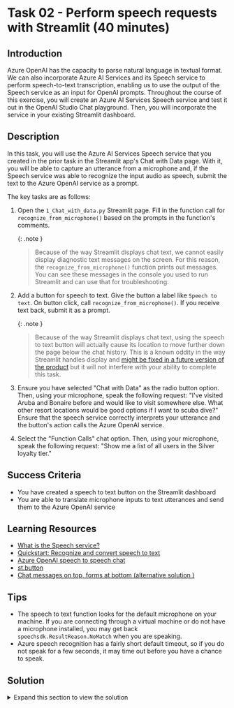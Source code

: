 # Task 02 - Perform speech requests with Streamlit (40 minutes)

## Introduction

Azure OpenAI has the capacity to parse natural language in textual format. We can also incorporate Azure AI Services and its Speech service to perform speech-to-text transcription, enabling us to use the output of the Speech service as an input for OpenAI prompts. Throughout the course of this exercise, you will create an Azure AI Services Speech service and test it out in the OpenAI Studio Chat playground. Then, you will incorporate the service in your existing Streamlit dashboard.

## Description

In this task, you will use the Azure AI Services Speech service that you created in the prior task in the Streamlit app's Chat with Data page. With it, you will be able to capture an utterance from a microphone and, if the Speech service was able to recognize the input audio as speech, submit the text to the Azure OpenAI service as a prompt.

The key tasks are as follows:

1. Open the `1_Chat_with_data.py` Streamlit page. Fill in the function call for `recognize_from_microphone()` based on the prompts in the function's comments.

    {: .note }
    > Because of the way Streamlit displays chat text, we cannot easily display diagnostic text messages on the screen. For this reason, the `recognize_from_microphone()` function prints out messages. You can see these messages in the console you used to run Streamlit and can use that for troubleshooting.

2. Add a button for speech to text. Give the button a label like `Speech to text`. On button click, call `recognize_from_microphone()`. If you receive text back, submit it as a prompt.

    {: .note }
    > Because of the way Streamlit displays chat text, using the speech to text button will actually cause its location to move further down the page below the chat history. This is a known oddity in the way Streamlit handles display and [might be fixed in a future version of the product](https://github.com/streamlit/streamlit/issues/7296) but it will not interfere with your ability to complete this task.

3. Ensure you have selected "Chat with Data" as the radio button option. Then, using your microphone, speak the following request: "I've visited Aruba and Bonaire before and would like to visit somewhere else. What other resort locations would be good options if I want to scuba dive?" Ensure that the speech service correctly interprets your utterance and the button's action calls the Azure OpenAI service.
4. Select the "Function Calls" chat option. Then, using your microphone, speak the following request: "Show me a list of all users in the Silver loyalty tier."

## Success Criteria

- You have created a speech to text button on the Streamlit dashboard
- You are able to translate microphone inputs to text utterances and send them to the Azure OpenAI service

## Learning Resources

- [What is the Speech service?](https://learn.microsoft.com/en-us/azure/ai-services/speech-service/overview)
- [Quickstart: Recognize and convert speech to text](https://learn.microsoft.com/en-us/azure/ai-services/speech-service/get-started-speech-to-text?tabs=windows%2Cterminal&pivots=programming-language-python)
- [Azure OpenAI speech to speech chat](https://learn.microsoft.com/en-us/azure/ai-services/speech-service/openai-speech)
- [st.button](https://docs.streamlit.io/library/api-reference/widgets/st.button)
- [Chat messages on top, forms at bottom (alternative solution )](https://discuss.streamlit.io/t/chat-messages-on-top-forms-at-bottom/48474)

## Tips

- The speech to text function looks for the default microphone on your machine. If you are connecting through a virtual machine or do not have a microphone installed, you may get back `speechsdk.ResultReason.NoMatch` when you are speaking.
- Azure speech recognition has a fairly short default timeout, so if you do not speak for a few seconds, it may time out before you have a chance to speak.

## Solution

<details>
<summary>Expand this section to view the solution</summary>

- The `recognize_from_microphone()` function uses the Azure AI Services Speech service to accept microphone input and then attempts to convert the audio input into an utterance. If this succeeds, the function returns the translated text. If this function fails, it returns None.
  - The code for the completed `recognize_from_microphone()` function is as follows:

    ```python
    # Create an instance of a speech config with specified subscription key and service region.
    speech_config = speechsdk.SpeechConfig(subscription=speech_key, region=speech_region)
    speech_config.speech_recognition_language=speech_recognition_language

    # Create a microphone instance and speech recognizer.
    audio_config = speechsdk.audio.AudioConfig(use_default_microphone=True)
    speech_recognizer = speechsdk.SpeechRecognizer(speech_config=speech_config, audio_config=audio_config)

    # Start speech recognition
    print("Speak into your microphone.")
    speech_recognition_result = speech_recognizer.recognize_once_async().get()

    # Check the result
    if speech_recognition_result.reason == speechsdk.ResultReason.RecognizedSpeech:
        print("Recognized: {}".format(speech_recognition_result.text))
        return speech_recognition_result.text
    elif speech_recognition_result.reason == speechsdk.ResultReason.NoMatch:
        print("No speech could be recognized: {}".format(speech_recognition_result.no_match_details))
        return None
    elif speech_recognition_result.reason == speechsdk.ResultReason.Canceled:
        cancellation_details = speech_recognition_result.cancellation_details
        print("Speech Recognition canceled: {}".format(cancellation_details.reason))
        if cancellation_details.reason == speechsdk.CancellationReason.Error:
            print("Error details: {}".format(cancellation_details.error_details))
            print("Did you set the speech resource key and region values?")
        return None
    ```

- The `main()` function has a commented out section covering the addition of a new button for speech to text.
  - The code for the completed button operation is as follows:

    ```python
    if st.button("Speech to text"):
        speech_contents = recognize_from_microphone(speech_key, speech_region)
        if speech_contents:
            handle_prompt(chat_option, speech_contents)
    ```

</details>

